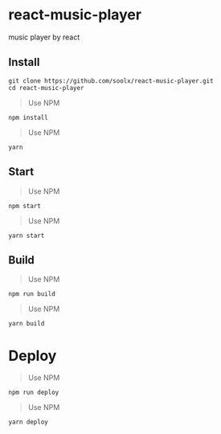 # react-music-player
music player by react

## Install
```
git clone https://github.com/soolx/react-music-player.git
cd react-music-player
```
> Use NPM

```
npm install
```

> Use NPM

```
yarn
```

## Start
> Use NPM

```
npm start
```

> Use NPM

```
yarn start
```

## Build
> Use NPM

```
npm run build
```

> Use NPM

```
yarn build
```

# Deploy
> Use NPM

```
npm run deploy
```

> Use NPM

```
yarn deploy
```
